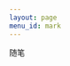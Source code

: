 ```yaml
---
layout: page
menu_id: mark
---
```


随笔

<!-- ---
layout: page
menu_id: notes
comment_id: /notes/
leftbar: 
  - tree
base_dir: /notes/
tree:
  - mark
  - mark/collect
--- -->

<!-- {% navbar active:/news/ [🐱](/news/cat/) [2024](/news/) [2023](/news/2023/) [2022](/news/2022/) [2021](/news/2021/) %} -->

<!-- {% timeline api:https://api.github.com/repos/itangqiao/mark/issues %}{% endtimeline %} -->
